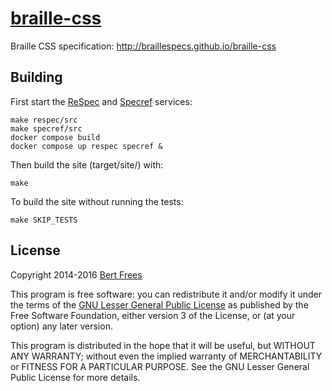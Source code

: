 [braille-css][]
===============

Braille CSS specification: http://braillespecs.github.io/braille-css


Building
--------

First start the [ReSpec][] and [Specref][] services:

    make respec/src
    make specref/src
    docker compose build
    docker compose up respec specref &

Then build the site (target/site/) with:

    make

To build the site without running the tests:

    make SKIP_TESTS


License
-------
Copyright 2014-2016 [Bert Frees][bert]

This program is free software: you can redistribute it and/or modify
it under the terms of the [GNU Lesser General Public License][lgpl]
as published by the Free Software Foundation, either version 3 of
the License, or (at your option) any later version.

This program is distributed in the hope that it will be useful,
but WITHOUT ANY WARRANTY; without even the implied warranty of
MERCHANTABILITY or FITNESS FOR A PARTICULAR PURPOSE. See the
GNU Lesser General Public License for more details.


[braille-css]: https://github.com/braillespecs/braille-css
[respec]: http://www.w3.org/respec
[specref]: http://www.specref.org
[bert]: http://github.com/bertfrees
[lgpl]: http://www.gnu.org/licenses/lgpl.html
